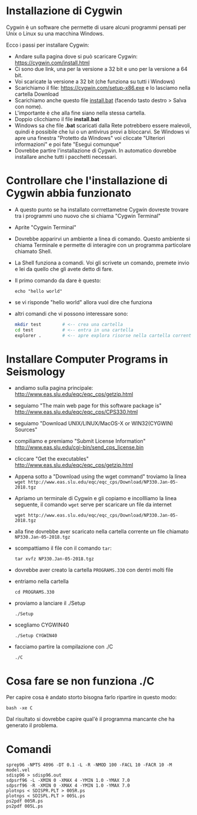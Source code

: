 # Installazione di Cygwin

Cygwin è un software che permette di usare alcuni programmi pensati per Unix o Linux su una macchina Windows.

Ecco i passi per installare Cygwin:

- Andare sulla pagina dove si può scaricare Cygwin: <https://cygwin.com/install.html>
- Ci sono due link, una per la versione a 32 bit e uno per la versione a 64 bit.
- Voi scaricate la versione a 32 bit (che funziona su tutti i Windows)
- Scarichiamo il file: <https://cygwin.com/setup-x86.exe> e lo lasciamo nella cartella Download
- Scarichiamo anche questo file [install.bat](https://raw.githubusercontent.com/andreafrancia/lezione-herman/master/install.bat) (facendo tasto destro > Salva con nome).
- L'importante è che alla fine siano nella stessa cartella.
- Doppio clicchiamo il file __install.bat__
- Windows sa che file __.bat__ scaricati dalla Rete potrebbero essere malevoli, quindi è possibile che lui o un antivirus provi a bloccarvi. Se Windows vi apre una finestra "Protetto da Windows" voi cliccate "Ulteriori informazioni" e poi fate "Esegui comunque"
- Dovrebbe partire l'installazione di Cygwin. In automatico dovrebbe installare anche tutti i pacchetti necessari.

# Controllare che l'installazione di Cygwin abbia funzionato

- A questo punto se ha installato corrrettametne Cygwin dovreste trovare tra i programmi uno nuovo che si chiama "Cygwin Terminal"
- Aprite "Cygwin Terminal"
- Dovrebbe apparirvi un ambiente a linea di comando. Questo ambiente si chiama Terminale e permette di interagire con un programma particolare chiamato Shell.
- La Shell funziona a comandi. Voi gli scrivete un comando, premete invio e lei da quello che gli avete detto di fare.
- Il primo comando da dare è questo:

  ```
  echo "hello world"
  ```
  
- se vi risponde "hello world" allora vuol dire che funziona
- altri comandi che vi possono interessare sono:

  ```bash
  mkdir test        # <-- crea una cartella
  cd test           # <-- entra in una cartella
  explorer .        # <-- apre explora risorse nella cartella corrente
  
  ```


# Installare Computer Programs in Seismology

 - andiamo sulla pagina principale: <http://www.eas.slu.edu/eqc/eqc_cps/getzip.html>
 - seguiamo "The main web page for this software package is" <http://www.eas.slu.edu/eqc/eqc_cps/CPS330.html>
 - seguiamo "Download UNIX/LINUX/MacOS-X or WIN32(CYGWIN) Sources" 
 - compiliamo e premiamo "Submit License Information" <http://www.eas.slu.edu/cgi-bin/send_cps_license.bin>
 - cliccare "Get the executables" <http://www.eas.slu.edu/eqc/eqc_cps/getzip.html>
 - Appena sotto a "Download using the wget command" troviamo la linea `wget http://www.eas.slu.edu/eqc/eqc_cps/Download/NP330.Jan-05-2018.tgz`
 - Apriamo un terminale di Cygwin e gli copiamo e incollliamo la linea seguente, il comando `wget` serve per scaricare un file da internet

   ```
   wget http://www.eas.slu.edu/eqc/eqc_cps/Download/NP330.Jan-05-2018.tgz
   ```

 - alla fine dovrebbe aver scaricato nella cartella corrente un file chiamato `NP330.Jan-05-2018.tgz`
 - scompattiamo il file con il comando `tar`:

   ```
   tar xvfz NP330.Jan-05-2018.tgz
   ```

 - dovrebbe aver creato la cartella `PROGRAMS.330` con dentri molti file
 - entriamo nella cartella

   ```
   cd PROGRAMS.330
   ```

 - proviamo a lanciare il ./Setup

	```
   	./Setup
   	```
   	
 - scegliamo CYGWIN40

   ```  
   ./Setup CYGWIN40
   ```
   
 - facciamo partire la compilazione con ./C

   ```
   ./C
   ```

# Cosa fare se non funziona ./C

Per capire cosa è andato storto bisogna farlo ripartire in questo modo:

```
bash -xe C
```

Dal risultato si dovrebbe capire qual'è il programma mancante che ha generato il problema.

# Comandi

```
sprep96 -NPTS 4096 -DT 0.1 -L -R -NMOD 100 -FACL 10 -FACR 10 -M model.vel
sdisp96 > sdisp96.out
sdpsrf96 -L -XMIN 0 -XMAX 4 -YMIN 1.0 -YMAX 7.0
sdpsrf96 -R -XMIN 0 -XMAX 4 -YMIN 1.0 -YMAX 7.0
plotnps < SDISPR.PLT > 005R.ps
plotnps < SDISPL.PLT > 005L.ps
ps2pdf 005R.ps
ps2pdf 005L.ps
```
